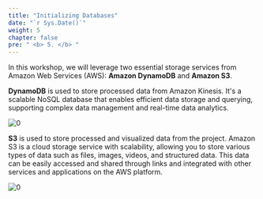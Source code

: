 ```yaml
---
title: "Initializing Databases"
date: "`r Sys.Date()`"
weight: 5
chapter: false
pre: " <b> 5. </b> "
---
```


In this workshop, we will leverage two essential storage services from Amazon Web Services (AWS): **Amazon DynamoDB** and **Amazon S3**.

**DynamoDB** is used to store processed data from Amazon Kinesis. It's a scalable NoSQL database that enables efficient data storage and querying, supporting complex data management and real-time data analytics.

![0](/images/5-Databases/download1.png)

**S3** is used to store processed and visualized data from the project. Amazon S3 is a cloud storage service with scalability, allowing you to store various types of data such as files, images, videos, and structured data. This data can be easily accessed and shared through links and integrated with other services and applications on the AWS platform.

![0](/images/5-Databases/download.png)
